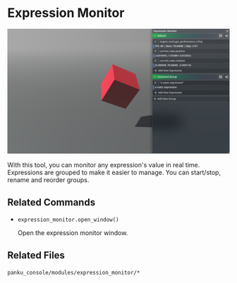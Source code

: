 # Expression Monitor

![](assets/expression_monitor.png)

With this tool, you can monitor any expression's value in real time. Expressions are grouped to make it easier to manage. You can start/stop, rename and reorder groups.

## Related Commands

- `expression_monitor.open_window()`

    Open the expression monitor window.

## Related Files

`panku_console/modules/expression_monitor/*`
